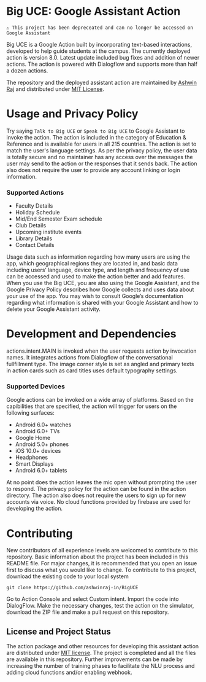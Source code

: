 # Big UCE: Google Assistant Action

`⚠️ This project has been depreceated and can no longer be accessed on Google Assistant`

Big UCE is a Google Action built by incorporating text-based interactions, developed to help guide students at the campus. The currently deployed action is version 8.0. Latest update included bug fixes and addition of newer actions. The action is powered with Dialogflow and supports more than half a dozen actions.

The repository and the deployed assistant action are maintained by [Ashwin Raj](https://github.com/ashwinraj-in/) and distributed under [MIT License](https://github.com/ashwinraj-in/BigUCE/blob/master/LICENSE).



# Usage and Privacy Policy
Try saying  `Talk to Big UCE` or `Speak to Big UCE` to Google Assistant to invoke the action. The action is included in the category of Education & Reference and is available for users in all 215 countries. The action is set to match the user's language settings. As per the privacy policy, the user data is totally secure and no maintainer has any access over the messages the user may send to the action or the responses that it sends back. The action also does not require the user to provide any account linking or login information.

### Supported Actions
- Faculty Details
- Holiday Schedule
- Mid/End Semester Exam schedule
- Club Details
- Upcoming institute events
- Library Details
- Contact Details

Usage data such as information regarding how many users are using the app, which geographical regions they are located in, and basic data including users’ language, device type, and length and frequency of use can be accessed and used to make the action better and add features. When you use the Big UCE, you are also using the Google Assistant, and the Google Privacy Policy describes how Google collects and uses data about your use of the app. You may wish to consult Google’s documentation regarding what information is shared with your Google Assistant and how to delete your Google Assistant activity. 

# Development and Dependencies
actions.intent.MAIN is invoked when the user requests action by invocation names. It integrates actions from Dialogflow of the conversational fullfillment type. The image corner style is set as angled and primary texts in action cards such as card titles uses default typography settings.

### Supported Devices
Google actions can be invoked on a wide array of platforms. Based on the capibilities that are specified, the action will trigger for users on the following surfaces:
- Android 6.0+ watches
- Android 6.0+ TVs
- Google Home
- Android 5.0+ phones
- iOS 10.0+ devices
- Headphones
- Smart Displays
- Android 6.0+ tablets

At no point does the action leaves the mic open without prompting the user to respond. The privacy policy for the action can be found in the action directory. The action also does not require the users to sign up for new accounts via voice. No cloud functions provided by firebase are used for developing the action.

# Contributing
New contributors of all experience levels are welcomed to contribute to this repository. Basic information about the project has been included in this README file. For major changes, it is recommended that you open an issue first to discuss what you would like to change. To contribute to this project, download the existing code to your local system
```
git clone https://github.com/ashwinraj-in/BigUCE
```
Go to Action Console and select Custom intent. Import the code into DialogFlow. Make the necessary changes, test the action on the simulator, download the ZIP file and make a pull request on this repository.

## License and Project Status
The action package and other resources for developing this assistant action are distributed under [MIT license](https://github.com/ashwinraj-in/BigUCE/blob/master/LICENSE). The project is completed and all the files are available in this repository. Further improvements can be made by increasing the number of training phases to facilitate the NLU process and adding cloud functions and/or enabling webhook.
